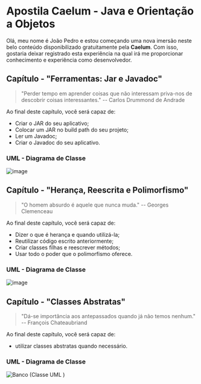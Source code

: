 # Apostila Caelum - Java e Orientação a Objetos
Olá, meu nome é João Pedro e estou começando uma nova imersão neste belo conteúdo disponibilizado gratuitamente pela **Caelum**. Com isso, gostaria deixar registrado esta experiência na qual irá me proporcionar conhecimento e experiência como desenvolvedor.


## Capítulo - "Ferramentas: Jar e Javadoc"

> "Perder tempo em aprender coisas que não interessam priva-nos de descobrir coisas interessantes." -- Carlos Drummond de Andrade


Ao final deste capítulo, você será capaz de:
 - Criar o JAR do seu aplicativo;
 - Colocar um JAR no build path do seu projeto;
 - Ler um Javadoc;
 - Criar o Javadoc do seu aplicativo.


### UML - Diagrama de Classe

![image](https://user-images.githubusercontent.com/39224574/187787578-c58a426c-badb-4f7f-9e91-ca5a8426df6b.png)

## Capítulo - "Herança, Reescrita e Polimorfismo"
> "O homem absurdo é aquele que nunca muda." -- Georges Clemenceau

Ao final deste capítulo, você será capaz de:
 - Dizer o que é herança e quando utilizá-la;
 - Reutilizar código escrito anteriormente;
 - Criar classes filhas e reescrever métodos;
 - Usar todo o poder que o polimorfismo oferece.

### UML - Diagrama de Classe

![image](https://user-images.githubusercontent.com/39224574/188030043-2d0adacb-bcbb-455b-8024-6025025795ee.png)

## Capítulo - "Classes Abstratas"
> "Dá-se importância aos antepassados quando já não temos nenhum." -- François Chateaubriand

Ao final deste capítulo, você será capaz de:
 - utilizar classes abstratas quando necessário.
 
 ### UML - Diagrama de Classe
  
![Banco (Classe UML )](https://user-images.githubusercontent.com/39224574/188244504-6d371c88-a237-452c-884d-da5ee15f3c8a.png)


